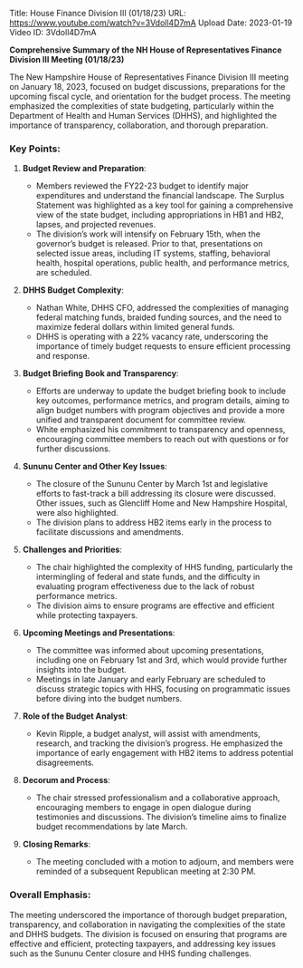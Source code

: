 Title: House Finance Division III (01/18/23)
URL: https://www.youtube.com/watch?v=3Vdoll4D7mA
Upload Date: 2023-01-19
Video ID: 3Vdoll4D7mA

**Comprehensive Summary of the NH House of Representatives Finance Division III Meeting (01/18/23)**

The New Hampshire House of Representatives Finance Division III meeting on January 18, 2023, focused on budget discussions, preparations for the upcoming fiscal cycle, and orientation for the budget process. The meeting emphasized the complexities of state budgeting, particularly within the Department of Health and Human Services (DHHS), and highlighted the importance of transparency, collaboration, and thorough preparation.

### **Key Points:**

1. **Budget Review and Preparation**:
   - Members reviewed the FY22-23 budget to identify major expenditures and understand the financial landscape. The Surplus Statement was highlighted as a key tool for gaining a comprehensive view of the state budget, including appropriations in HB1 and HB2, lapses, and projected revenues.
   - The division’s work will intensify on February 15th, when the governor’s budget is released. Prior to that, presentations on selected issue areas, including IT systems, staffing, behavioral health, hospital operations, public health, and performance metrics, are scheduled.

2. **DHHS Budget Complexity**:
   - Nathan White, DHHS CFO, addressed the complexities of managing federal matching funds, braided funding sources, and the need to maximize federal dollars within limited general funds.
   - DHHS is operating with a 22% vacancy rate, underscoring the importance of timely budget requests to ensure efficient processing and response.

3. **Budget Briefing Book and Transparency**:
   - Efforts are underway to update the budget briefing book to include key outcomes, performance metrics, and program details, aiming to align budget numbers with program objectives and provide a more unified and transparent document for committee review.
   - White emphasized his commitment to transparency and openness, encouraging committee members to reach out with questions or for further discussions.

4. **Sununu Center and Other Key Issues**:
   - The closure of the Sununu Center by March 1st and legislative efforts to fast-track a bill addressing its closure were discussed. Other issues, such as Glencliff Home and New Hampshire Hospital, were also highlighted.
   - The division plans to address HB2 items early in the process to facilitate discussions and amendments.

5. **Challenges and Priorities**:
   - The chair highlighted the complexity of HHS funding, particularly the intermingling of federal and state funds, and the difficulty in evaluating program effectiveness due to the lack of robust performance metrics.
   - The division aims to ensure programs are effective and efficient while protecting taxpayers.

6. **Upcoming Meetings and Presentations**:
   - The committee was informed about upcoming presentations, including one on February 1st and 3rd, which would provide further insights into the budget.
   - Meetings in late January and early February are scheduled to discuss strategic topics with HHS, focusing on programmatic issues before diving into the budget numbers.

7. **Role of the Budget Analyst**:
   - Kevin Ripple, a budget analyst, will assist with amendments, research, and tracking the division’s progress. He emphasized the importance of early engagement with HB2 items to address potential disagreements.

8. **Decorum and Process**:
   - The chair stressed professionalism and a collaborative approach, encouraging members to engage in open dialogue during testimonies and discussions. The division’s timeline aims to finalize budget recommendations by late March.

9. **Closing Remarks**:
   - The meeting concluded with a motion to adjourn, and members were reminded of a subsequent Republican meeting at 2:30 PM.

### **Overall Emphasis**:
The meeting underscored the importance of thorough budget preparation, transparency, and collaboration in navigating the complexities of the state and DHHS budgets. The division is focused on ensuring that programs are effective and efficient, protecting taxpayers, and addressing key issues such as the Sununu Center closure and HHS funding challenges.